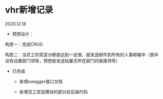 # vhr新增记录

2020.12.18

- 预想设计：

构思一：完成CRUD

构思二：当员工的奖惩分额度达到一定值，就发送邮件到所有的人事邮箱中（表中没有设置部门领导，预想是发送给雇员所在部门的直接领导）

- 已完成

  - 新增swagger接口文档

  - 新增员工奖惩模块的部分前后端代码

> 